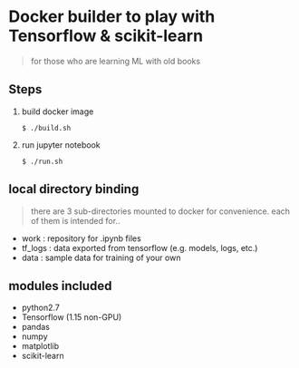 # Docker builder to play with Tensorflow & scikit-learn 
> for those who are learning ML with old books


## Steps
1. build docker image
    ```shell
    $ ./build.sh
    ```
2. run jupyter notebook
   ```shell
   $ ./run.sh
   ```

## local directory binding
> there are 3 sub-directories mounted to docker for convenience. each of them is intended for..
- work : repository for .ipynb files
- tf_logs : data exported from tensorflow (e.g. models, logs, etc.)
- data : sample data for training of your own

## modules included
* python2.7
* Tensorflow (1.15 non-GPU)
* pandas 
* numpy 
* matplotlib
* scikit-learn 